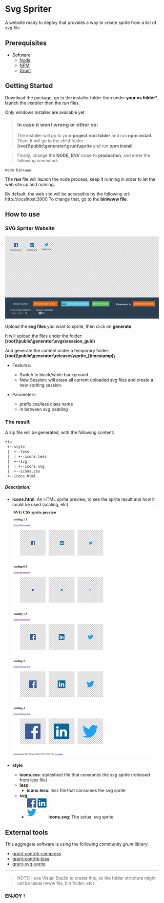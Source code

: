 # Svg Spriter

A website ready to deploy that provides a way to create sprite from a list of svg file.

## Prerequisites

* Software
	* [Node](https://nodejs.org/en/)
    * [NPM](https://www.npmjs.com/)
    * [Grunt](https://gruntjs.com/)

## Getting Started
Download the package, go to the installer folder then under __your os folder*__, launch the *installer* then the *run* files.

Only windows installer are available yet

> ### In case it went wrong or other os:
> The installer will go to your __project root folder__ and run __npm install__.
Then, it will go to the child folder __[root]\public\generator\grunt\sprite__ and run __npm install__.

> Finally, change the __NODE_ENV__ value to __production__, and enter the following command:

```
node bin\www
```

The __run__ file will launch the node process, keep it running in order to let the web site up and running.

By default, the web site will be accessible by the following url: http://localhost:3000
To change that, go to the __bin\www file__.

## How to use

### SVG Spriter Website
![SVG Spriter Website](/assets.readme/SVG_SPRITE_GENERATOR_ws.png "SVG Spriter Website")

Upload the __svg files__ you want to sprite, then click on __generate__

It will upload the files under the folder: __[root]\public\generator\svgs\session_guid\\__

And generate the content under a temporary folder: __[root]\public\generator\releases\sprite\_[timestamp]\\__

* Features:
  * Switch to black/white background
  * New Session: will erase all current uploaded svg files and create a new spriting session.
 
* Parameters:
  * prefix css/less class name
  * in between svg padding

### The result

A zip file will be generated, with the following content:

```
zip
 +--style
 |  +--less
 |  | +--icons.less
 |  +--svg
 |  | +--icons.svg
 |  +--icons.css
 +--icons.html
```

##### Description:

* __icons.html__: An HTML sprite preview, to see the sprite result and how it could be used (scaling, etc)
![HTML sprite preview](/assets.readme/SVG_CSS_sprite_preview_svg-sprite.png "HTML sprite preview")

* __style__
  * __icons.css__: stylesheet file that consumes the svg sprite (released from less file)
  * __less__
    * __icons.less__:  less file that consumes the svg sprite
  * __svg__
    * ![sprite file](/assets.readme/sprite.png "sprite sprite file")
    __icons.svg__: The actual svg sprite 
  
## External tools

This aggregate software is using the following community *grunt* library:

* [grunt-contrib-compress](https://github.com/gruntjs/grunt-contrib-compress)
* [grunt-contrib-less](https://github.com/gruntjs/grunt-contrib-less)
* [grunt-svg-sprite](https://www.npmjs.com/package/grunt-svg-sprite)

---

> NOTE: I use Visual Studio to create this, so the folder structure might not be usual (www file, bin folder, etc)

### ENJOY !
